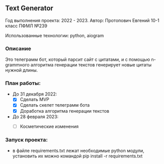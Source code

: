 ## Text Generator
Год выполнения проекта: 2022 - 2023. Автор: Протопович Евгений 10-1 класс ПФМЛ №239

Использованные технологии: python, aiogram

### Описание
Это телеграмм бот, который парсит сайт с цитатами, и с помощью n-grammного алгоритма генерации текстов генерирует новые цитаты нужной длины. 

### План работы:
- До 31 декабря 2022:
    * [x] Сделать MVP
    * [x] Сделать скелет телеграмм бота
    * [x] Доработка алгоритма генерации текстов
  
- До 28 февраля 2023:
    * [ ] Косметические изменения 


### Запуск проекта:
- в файле requirements.txt лежат необходимые python модули, установить их
можно командой pip install -r requirements.txt
